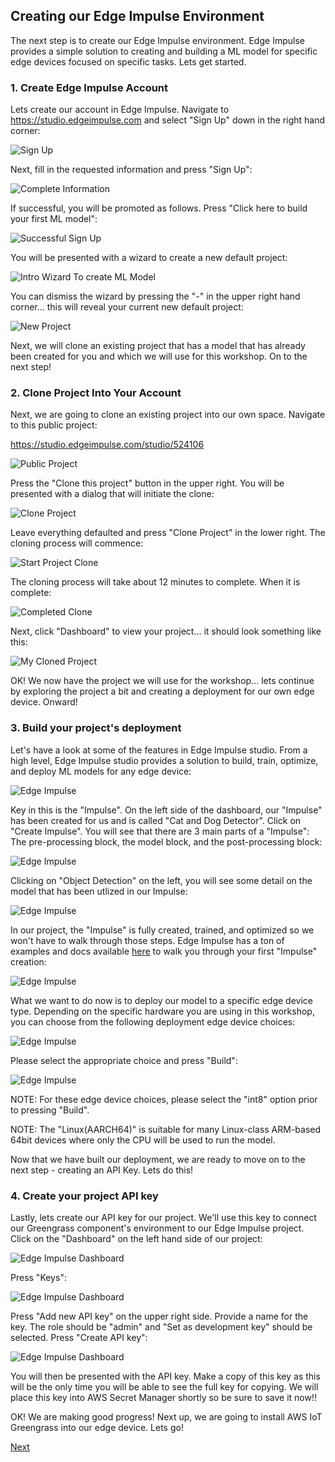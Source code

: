 
## Creating our Edge Impulse Environment

The next step is to create our Edge Impulse environment. Edge Impulse provides a simple solution to creating and building a ML model for specific edge devices focused on specific tasks.  Lets get started. 

### 1. Create Edge Impulse Account

Lets create our account in Edge Impulse. Navigate to https://studio.edgeimpulse.com and select "Sign Up" down in the right hand corner:

![Sign Up](EI_SignUp_1.png)

Next, fill in the requested information and press "Sign Up":

![Complete Information](EI_SignUp_2.png)

If successful, you will be promoted as follows. Press "Click here to build your first ML model":

![Successful Sign Up](EI_SignUp_3.png)

You will be presented with a wizard to create a new default project:

![Intro Wizard To create ML Model](EI_SignUp_4.png)

You can dismiss the wizard by pressing the "-" in the upper right hand corner... this will reveal your current new default project:

![New Project](EI_SignUp_5.png)

Next, we will clone an existing project that has a model that has already been created for you and which we will use for this workshop. On to the next step!

### 2. Clone Project Into Your Account

Next, we are going to clone an existing project into our own space. Navigate to this public project: 

https://studio.edgeimpulse.com/studio/524106

![Public Project](EI_Clone_1.png)

Press the "Clone this project" button in the upper right. You will be presented with a dialog that will initiate the clone:

![Clone Project](EI_Clone_2.png)

Leave everything defaulted and press "Clone Project" in the lower right. The cloning process will commence:

![Start Project Clone](EI_Clone_3.png)

The cloning process will take about 12 minutes to complete. When it is complete:

![Completed Clone](EI_Clone_4.png)

Next, click "Dashboard" to view your project... it should look something like this:

![My Cloned Project](EI_Clone_5.png)

OK! We now have the project we will use for the workshop... lets continue by exploring the project a bit and creating a deployment for our own edge device. Onward!

### 3. Build your project's deployment

Let's have a look at some of the features in Edge Impulse studio. From a high level, Edge Impulse studio provides a solution to build, train, optimize, and deploy ML models for any edge device:

![Edge Impulse](EI_Project_1.png)

Key in this is the "Impulse".  On the left side of the dashboard, our "Impulse" has been created for us and is called "Cat and Dog Detector". Click on "Create Impulse". You will see that there are 3 main parts of a "Impulse":  The pre-processing block, the model block, and the post-processing block:

![Edge Impulse](EI_Project_2.png)

Clicking on "Object Detection" on the left, you will see some detail on the model that has been utlized in our Impulse:

![Edge Impulse](EI_Project_3.png)

In our project, the "Impulse" is fully created, trained, and optimized so we won't have to walk through those steps.  Edge Impulse has a ton of examples and docs available [here](https:://docs.edgeimpulse.com) to walk you through your first "Impulse" creation:

![Edge Impulse](EI_Project_4.png)

What we want to do now is to deploy our model to a specific edge device type.  Depending on the specific hardware you are using in this workshop, you can choose from the following deployment edge device choices:

![Edge Impulse](EI_Project_5.png)

Please select the appropriate choice and press "Build":

![Edge Impulse](EI_Project_6.png)

NOTE:  For these edge device choices, please select the "int8" option prior to pressing "Build". 

NOTE: The "Linux(AARCH64)" is suitable for many Linux-class ARM-based 64bit devices where only the CPU will be used to run the model. 

Now that we have built our deployment, we are ready to move on to the next step - creating an API Key. Lets do this!

### 4. Create your project API key

Lastly, lets create our API key for our project. We'll use this key to connect our Greengrass component's environment to our Edge Impulse project. Click on the "Dashboard"  on the left hand side of our project:

![Edge Impulse Dashboard](EI_Key_1.png)

Press "Keys":

![Edge Impulse Dashboard](EI_Key_2.png)

Press "Add new API key" on the upper right side. Provide a name for the key. The role should be "admin" and "Set as development key" should be selected. Press "Create API key":

![Edge Impulse Dashboard](EI_Key_3.png)

You will then be presented with the API key. Make a copy of this key as this will be the only time you will be able to see the full key for copying. We will place this key into AWS Secret Manager shortly so be sure to save it now!!

OK!  We are making good progress!  Next up, we are going to install AWS IoT Greengrass into our edge device. Lets go!

[Next](../3_GreengrassInstallation/GreengrassInstallation.md)